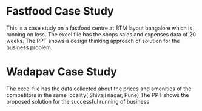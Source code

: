 # Fastfood Case Study
This is a case study on a fastfood centre at BTM layout bangalore which is running on loss. The excel file has the shops sales and expenses data of 20 weeks. The PPT shows a design thinking approach of solution for the business problem.

# Wadapav Case Study 
The excel file has the data collected about the prices and amenities of the competitors in the same locality( Shivaji nagar, Pune) The PPT shows the proposed solution for the successful running of business

